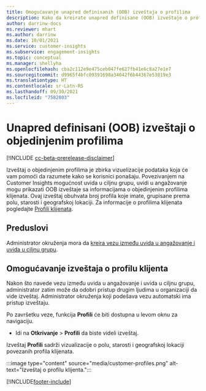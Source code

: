 ```yaml
---
title: Omogućavanje unapred definisanih (OOB) izveštaja o profilima
description: Kako da kreirate unapred definisane (OOB) izveštaje o profilima grupisane prema polu, starosti i okrugu ili regionu porekla.
author: darrinw-docs
ms.reviewer: mhart
ms.author: darrinw
ms.date: 10/01/2021
ms.service: customer-insights
ms.subservice: engagement-insights
ms.topic: conceptual
ms.manager: shellyha
ms.openlocfilehash: cba2c112e9e475ceb047fe627fb41e6c8a27e1e7
ms.sourcegitcommit: d9965f4bfc09391698a34042f6b44367e53819e3
ms.translationtype: HT
ms.contentlocale: sr-Latn-RS
ms.lasthandoff: 09/30/2021
ms.locfileid: "7582803"
---
```

# <a name="out-of-box-oob-unified-profile-reports"></a>Unapred definisani (OOB) izveštaji o objedinjenim profilima

[!INCLUDE [cc-beta-prerelease-disclaimer](includes/cc-beta-prerelease-disclaimer.md)]

Izveštaj o objedinjenim profilima je zbirka vizuelizacije podataka koja će vam pomoći da razumete kako se korisnici ponašaju. Povezivanjem na Customer Insights mogućnost uvida u ciljnu grupu, uvidi u angažovanje mogu prikazati OOB izveštaje sa informacijama o objedinjenim profilima klijenata. Ovaj izveštaj obuhvata broj profila koje imate, grupisane prema polu, starosti i geografskoj lokaciji. Za informacije o profilima klijenata pogledajte [Profili klijenata](../audience-insights/customer-profiles.md).

## <a name="prerequisites"></a>Preduslovi

Administrator okruženja mora da [kreira vezu između uvida u angažovanje i uvida u ciljnu grupu](integrate-audience-insights-engagement-insights.md).

## <a name="enable-the-customer-profile-report"></a>Omogućavanje izveštaja o profilu klijenta

Nakon što navede vezu između uvida u angažovanje i uvida u ciljnu grupu, administrator zatim može da odobri pristup drugim ljudima u organizaciji da vide izveštaj. Administrator okruženja koji podešava vezu automatski ima pristup izveštaju. 

Po završetku veze, funkcija **Profili** će biti dostupna u levom oknu za navigaciju. 

- Idi na **Otkrivanje** > **Profili** da biste videli izveštaj.

Izveštaj **Profili** sadrži vizualizacije o polu, starosti i geografskoj lokaciji povezanih profila klijenata.

:::image type="content" source="media/customer-profiles.png" alt-text="Izveštaj o profilu klijenta.":::

[!INCLUDE[footer-include](../includes/footer-banner.md)]
